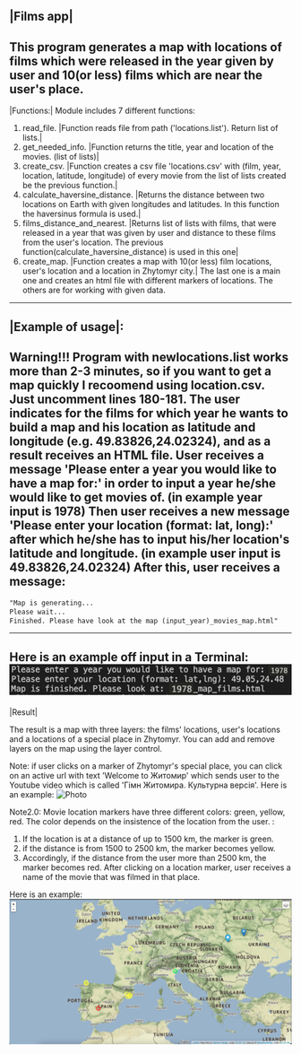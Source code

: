 |Films app|
-----------------------------------------------------------------------------------------------------------------------------------------------------------------------------
This program generates a map with locations of films which were released in the year given by user and 10(or less) films which are near the user's place.
-----------------------------------------------------------------------------------------------------------------------------------------------------------------------------
|Functions:|
Module includes 7 different functions:
1. read_file.
|Function reads file from path ('locations.list'). Return list of lists.|
2. get_needed_info.
|Function returns the title, year and location of the movies. (list of lists)|
3. create_csv.
|Function creates a csv file 'locations.csv' with (film, year, location, latitude, longitude) of every movie from the list of lists created be the previous function.|
4. calculate_haversine_distance.
|Returns the distance between two locations on Earth with given longitudes and latitudes. In this function the haversinus formula is used.|
5. films_distance_and_nearest.
|Returns list of lists with films, that were released in a year that was given by user and distance to these films from the user's location. The previous function(calculate_haversine_distance) is used in this one|
6. create_map.
|Function creates a map with 10(or less) film locations, user's location and a location in Zhytomyr city.|
The last one is a main one and creates an html file  with different markers of locations. The others are for working with given data.
---------------------------------------------------------------------------------------------------------------------------------------
|Example of usage|:
--------------------------------------------------------------------------
Warning!!!
Program with newlocations.list works more than 2-3 minutes, so if you want to get a map quickly I recoomend using location.csv. Just uncomment lines 180-181.
The user indicates for the films for which year he wants to build a map and his location as latitude and longitude (e.g. 49.83826,24.02324), and as a result receives an HTML file.
User receives a message 'Please enter a year you would like to have a map for:' in order to input a year he/she would like to get movies of. (in example year input is 1978)
Then user receives a new message 'Please enter your location (format: lat, long):' after which he/she has to input his/her location's latitude and longitude. (in example user input is 49.83826,24.02324)
After this, user receives a message:
--------------------------------------------------------------------------
    "Map is generating...
    Please wait...
    Finished. Please have look at the map (input_year)_movies_map.html"
--------------------------------------------------------------------------
Here is an example off input in a Terminal:
![Photo](images/example_input.png?raw=true "An example of user's input and the terminals output")
---------------------------------------------------------------------------------------------------------------------------------------
|Result|

The result is a map with three layers: the films' locations, user's locations and a locations of a special place in Zhytomyr. You can add and remove layers on the map using the layer control.

Note: if user clicks on a marker of Zhytomyr's special place, you can click on an active url with text 'Welcome to Житомир' which sends user to the Youtube video which is called 'Гімн Житомира. Культурна версія'.
Here is an example:
![Photo](images/screenshot_of_zhytomyr.png?raw=true "Here is a special place in Zhytomyr oblast and a marker with an active url with text 'Welcome to Житомир'")

Note2.0: Movie location markers have three different colors: green, yellow, red. The color depends on the insistence of the location from the user. :
1. If the location is at a distance of up to 1500 km, the marker is green.
2. if the distance is from 1500 to 2500 km, the marker becomes yellow. 
3. Accordingly, if the distance from the user more than 2500 km, the marker becomes red.
After clicking on a location marker, user receives a name of the movie that was filmed in that place.

Here is an example:
![text](images/screenshot_of_map.png?raw=true "You can see movie location markers with three different colors, user's location (created be input) and a location in Zhytomyr")
